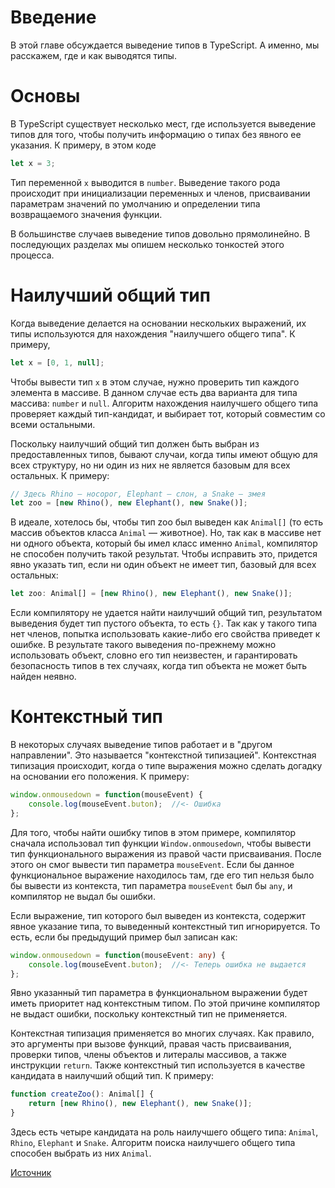 # Введение

В этой главе обсуждается выведение типов в TypeScript.
А именно, мы расскажем, где и как выводятся типы.

# Основы

В TypeScript существует несколько мест, где используется выведение типов для того, чтобы получить информацию о типах без явного ее указания. К примеру, в этом коде

```ts
let x = 3;
```

Тип переменной `x` выводится в `number`.
Выведение такого рода происходит при инициализации переменных и членов, присваивании параметрам значений по умолчанию и определении типа возвращаемого значения функции.

В большинстве случаев выведение типов довольно прямолинейно.
В последующих разделах мы опишем несколько тонкостей этого процесса.

# Наилучший общий тип

Когда выведение делается на основании нескольких выражений, их типы используются для нахождения "наилучшего общего типа". К примеру,

```ts
let x = [0, 1, null];
```

Чтобы вывести тип `x` в этом случае, нужно проверить тип каждого элемента в массиве.
В данном случае есть два варианта для типа массива: `number` и `null`.
Алгоритм нахождения наилучшего общего типа проверяет каждый тип-кандидат, и выбирает тот, который совместим со всеми остальными.

Поскольку наилучший общий тип должен быть выбран из предоставленных типов, бывают случаи, когда типы имеют общую для всех структуру, но ни один из них не является базовым для всех остальных. К примеру:

```ts
// Здесь Rhino — носорог, Elephant — слон, а Snake — змея
let zoo = [new Rhino(), new Elephant(), new Snake()];
```

В идеале, хотелось бы, чтобы тип zoo был выведен как `Animal[]` (то есть массив объектов класса `Animal` — животное). Но, так как в массиве нет ни одного объекта, который бы имел класс именно `Animal`, компилятор не способен получить такой результат.
Чтобы исправить это, придется явно указать тип, если ни один объект не имеет тип, базовый для всех остальных:

```ts
let zoo: Animal[] = [new Rhino(), new Elephant(), new Snake()];
```

Если компилятору не удается найти наилучший общий тип, результатом выведения будет тип пустого объекта, то есть `{}`.
Так как у такого типа нет членов, попытка использовать какие-либо его свойства приведет к ошибке.
В результате такого выведения по-прежнему можно использовать объект, словно его тип неизвестен, и гарантировать безопасность типов в тех случаях, когда тип объекта не может быть найден неявно.

# Контекстный тип

В некоторых случаях выведение типов работает и в "другом направлении".
Это называется "контекстной типизацией". Контекстная типизация происходит, когда о типе выражения можно сделать догадку на основании его положения. К примеру:

```ts
window.onmousedown = function(mouseEvent) {
    console.log(mouseEvent.buton);  //<- Ошибка
};
```

Для того, чтобы найти ошибку типов в этом примере, компилятор сначала использовал тип функции `Window.onmousedown`, чтобы вывести тип функционального выражения из правой части присваивания.
После этого он смог вывести тип параметра `mouseEvent`.
Если бы данное функциональное выражение находилось там, где его тип нельзя было бы вывести из контекста, тип параметра `mouseEvent` был бы `any`, и компилятор не выдал бы ошибки.

Если выражение, тип которого был выведен из контекста, содержит явное указание типа, то выведенный контекстный тип игнорируется.
То есть, если бы предыдущий пример был записан как:

```ts
window.onmousedown = function(mouseEvent: any) {
    console.log(mouseEvent.buton);  //<- Теперь ошибка не выдается
};
```

Явно указанный тип параметра в функциональном выражении будет иметь приоритет над контекстным типом.
По этой причине компилятор не выдаст ошибки, поскольку контекстный тип не применяется.

Контекстная типизация применяется во многих случаях.
Как правило, это аргументы при вызове функций, правая часть присваивания, проверки типов, члены объектов и литералы массивов, а также инструкции `return`.
Также контекстный тип используется в качестве кандидата в наилучший общий тип. К примеру:

```ts
function createZoo(): Animal[] {
    return [new Rhino(), new Elephant(), new Snake()];
}
```

Здесь есть четыре кандидата на роль наилучшего общего типа: `Animal`, `Rhino`, `Elephant` и `Snake`.
Алгоритм поиска наилучшего общего типа способен выбрать из них `Animal`.

[Источник](http://typescript-lang.ru/docs/Type%20Inference.html)
